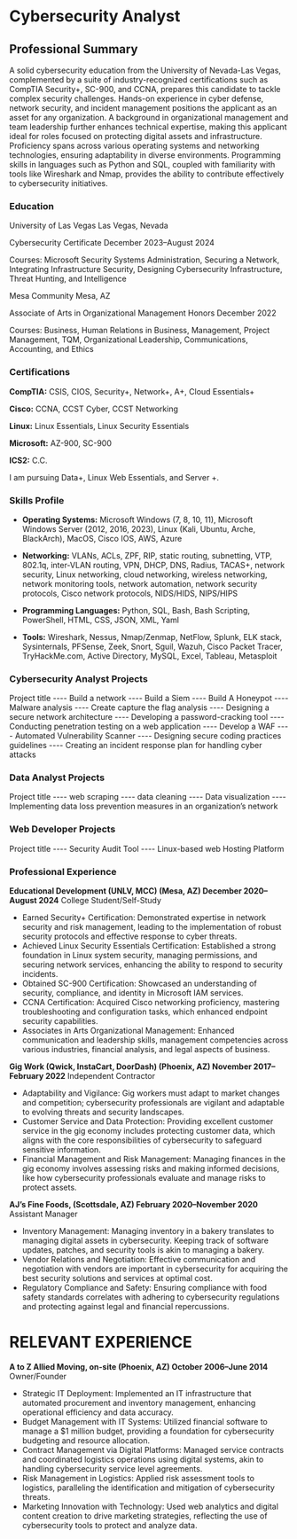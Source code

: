 # Cybersecurity Analyst

## Professional Summary

A solid cybersecurity education from the University of Nevada-Las Vegas, complemented by a suite of industry-recognized certifications such as CompTIA Security+, SC-900, and CCNA, prepares this candidate to tackle complex security challenges. Hands-on experience in cyber defense, network security, and incident management positions the applicant as an asset for any organization. A background in organizational management and team leadership further enhances technical expertise, making this applicant ideal for roles focused on protecting digital assets and infrastructure. Proficiency spans across various operating systems and networking technologies, ensuring adaptability in diverse environments. Programming skills in languages such as Python and SQL, coupled with familiarity with tools like Wireshark and Nmap, provides the ability to contribute effectively to cybersecurity initiatives.

### Education

University of Las Vegas	Las Vegas, Nevada

Cybersecurity Certificate	December                                                  2023–August 2024

Courses: Microsoft Security Systems Administration, Securing a Network, Integrating Infrastructure Security, Designing Cybersecurity Infrastructure, Threat Hunting, and Intelligence 

Mesa Community	Mesa, AZ

Associate of Arts in Organizational Management                                       Honors December 2022

Courses: Business, Human Relations in Business, Management, Project Management, TQM, Organizational Leadership, Communications, Accounting, and Ethics

### Certifications

**CompTIA:** CSIS, CIOS, Security+, Network+, A+, Cloud Essentials+ 

**Cisco:** CCNA, CCST Cyber, CCST Networking 

**Linux:** Linux Essentials, Linux Security Essentials 

**Microsoft:** AZ-900, SC-900 

**ICS2:** C.C.

I am pursuing Data+, Linux Web Essentials, and Server +.

### Skills Profile

- **Operating Systems:** Microsoft Windows (7, 8, 10, 11), Microsoft Windows Server (2012, 2016, 2023), Linux (Kali, Ubuntu, Arche, BlackArch), MacOS, Cisco IOS, AWS, Azure
  
- **Networking:** VLANs, ACLs, ZPF, RIP, static routing, subnetting, VTP, 802.1q, inter-VLAN routing, VPN, DHCP, DNS, Radius, TACAS+, network security, Linux networking, cloud networking, wireless networking, network monitoring tools, network automation, network security protocols, Cisco network protocols, NIDS/HIDS, NIPS/HIPS
  
- **Programming Languages:**  Python, SQL, Bash, Bash Scripting, PowerShell, HTML, CSS, JSON, XML, Yaml
  
- **Tools:**  Wireshark, Nessus, Nmap/Zenmap, NetFlow, Splunk, ELK stack, Sysinternals, PFSense, Zeek, Snort, Sguil, Wazuh, Cisco Packet Tracer, TryHackMe.com, Active Directory, MySQL, Excel, Tableau, Metasploit

###  Cybersecurity Analyst Projects
Project title 
---- Build a network
---- Build a Siem
---- Build A Honeypot
---- Malware analysis
---- Create capture the flag analysis
---- Designing a secure network architecture
---- Developing a password-cracking tool
---- Conducting penetration testing on a web application
---- Develop a WAF
---- Automated Vulnerability Scanner
---- Designing secure coding practices guidelines
---- Creating an incident response plan for handling cyber attacks

### Data Analyst Projects
Project title 
---- web scraping
---- data cleaning
---- Data visualization
---- Implementing data loss prevention measures in an organization’s network

### Web Developer Projects
Project title
---- Security Audit Tool
---- Linux-based web Hosting Platform


### Professional Experience

**Educational Development (UNLV, MCC) (Mesa, AZ)	December 2020–August 2024**
College Student/Self-Study
- Earned Security+ Certification: Demonstrated expertise in network security and risk management, leading to the implementation of robust security protocols and effective response to cyber threats.
- Achieved Linux Security Essentials Certification: Established a strong foundation in Linux system security, managing permissions, and securing network services, enhancing the ability to respond to security incidents.
- Obtained SC-900 Certification: Showcased an understanding of security, compliance, and identity in Microsoft IAM services.
- CCNA Certification: Acquired Cisco networking proficiency, mastering troubleshooting and configuration tasks, which enhanced endpoint security capabilities.
- Associates in Arts Organizational Management: Enhanced communication and leadership skills, management competencies across various industries, financial analysis, and legal aspects of business.

**Gig Work (Qwick, InstaCart, DoorDash) (Phoenix, AZ)	November 2017–February 2022**
Independent Contractor
-	Adaptability and Vigilance: Gig workers must adapt to market changes and competition; cybersecurity professionals are vigilant and adaptable to evolving threats and security landscapes. 
-	Customer Service and Data Protection: Providing excellent customer service in the gig economy includes protecting customer data, which aligns with the core responsibilities of cybersecurity to safeguard sensitive information.
-	Financial Management and Risk Management: Managing finances in the gig economy involves assessing risks and making informed decisions, like how cybersecurity professionals evaluate and manage risks to protect assets.

**AJ’s Fine Foods, (Scottsdale, AZ)	February 2020–November 2020**
Assistant Manager
-	Inventory Management: Managing inventory in a bakery translates to managing digital assets in cybersecurity. Keeping track of software updates, patches, and security tools is akin to managing a bakery.
-	Vendor Relations and Negotiation: Effective communication and negotiation with vendors are important in cybersecurity for acquiring the best security solutions and services at optimal cost.
-	Regulatory Compliance and Safety: Ensuring compliance with food safety standards correlates with adhering to cybersecurity regulations and protecting against legal and financial repercussions.

# RELEVANT EXPERIENCE

**A to Z Allied Moving, on-site (Phoenix, AZ) 	October 2006–June 2014**
Owner/Founder
-	Strategic IT Deployment: Implemented an IT infrastructure that automated procurement and inventory management, enhancing operational efficiency and data accuracy.
-	Budget Management with IT Systems: Utilized financial software to manage a $1 million budget, providing a foundation for cybersecurity budgeting and resource allocation.
-	Contract Management via Digital Platforms: Managed service contracts and coordinated logistics operations using digital systems, akin to handling cybersecurity service level agreements.
-	Risk Management in Logistics: Applied risk assessment tools to logistics, paralleling the identification and mitigation of cybersecurity threats.
-	Marketing Innovation with Technology: Used web analytics and digital content creation to drive marketing strategies, reflecting the use of cybersecurity tools to protect and analyze data.


